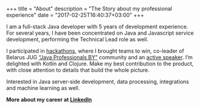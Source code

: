 +++
title = "About"
description = "The Story about my professional experience"
date = "2017-02-25T16:40:37+03:00"
+++

I am a full-stack Java developer with 5 years of development experience. 
For several years, I have been concentrated on Java and Javascript service development, performing the Technical Lead role as well.

I participated in [hackathons](https://dev.by/lenta/epam-systems/chem-polezny-hakatony-istoriya-odnogo-proekta), where I brought teams to win,
co-leader of Belarus JUG [“Java Professionals BY”](http://jprof.by) community and an [active speaker](https://www.youtube.com/playlist?list=PL0VRD9GZQoQTPSysQ0__Lvt3nAtX9AcYE). 
I’m delighted with Kotlin and Clojure. Make my best contribution to the product, with close attention to details that build the whole picture.

Interested in Java server-side development, data processing, integrations and machine learning as well.

**More about my career at [LinkedIn](https://www.linkedin.com/in/aliaksei-zhynhiarouski-49427b60/)**